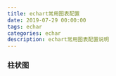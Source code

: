 ```yaml
---
title: echart常用图表配置
date: 2019-07-29 00:00:00
tags: echar
categories: echar
description: echart常用图表配置说明
---
```



### 柱状图

```

```










